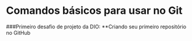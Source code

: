 # Comandos básicos para usar no Git

###Primeiro desafio de projeto da DIO:
**Criando seu primeiro repositório no GitHub

